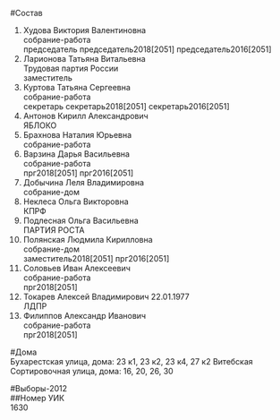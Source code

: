 #Состав  
1. Худова Виктория Валентиновна  
    собрание-работа  
    председатель председатель2018[2051] председатель2016[2051]  
2. Ларионова Татьяна Витальевна  
    Трудовая партия России  
    заместитель  
3. Куртова Татьяна Сергеевна  
    собрание-работа  
    секретарь секретарь2018[2051] секретарь2016[2051]  
4. Антонов Кирилл Александрович  
    ЯБЛОКО  
5. Брахнова Наталия Юрьевна  
    собрание-работа  
6. Варзина Дарья Васильевна  
    собрание-работа  
    прг2018[2051] прг2016[2051]  
7. Добычина Леля Владимировна  
    собрание-дом  
8. Неклеса Ольга Викторовна  
    КПРФ  
9. Подлесная Ольга Васильевна  
    ПАРТИЯ РОСТА  
10. Полянская Людмила Кирилловна  
    собрание-дом  
    заместитель2018[2051] прг2016[2051]  
11. Соловьев Иван Алексеевич  
    собрание-работа  
    прг2018[2051]  
12. Токарев Алексей Владимирович 22.01.1977  
    ЛДПР  
13. Филиппов Александр Иванович  
    собрание-работа  
    прг2018[2051]  
  
#Дома  
Бухарестская улица, дома: 23 к1, 23 к2, 23 к4, 27 к2 Витебская Сортировочная улица, дома: 16, 20, 26, 30  
  
#Выборы-2012  
##Номер УИК  
1630  
